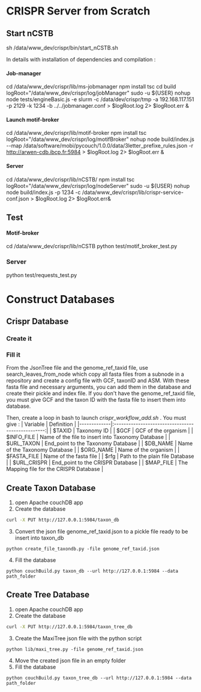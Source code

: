# CRISPR Server from Scratch

## Start nCSTB
sh /data/www_dev/crispr/bin/start_nCSTB.sh

In details with installation of dependencies and compilation :
#### Job-manager
cd /data/www_dev/crispr/lib/ms-jobmanager
npm install
tsc
cd build
logRoot="/data/www_dev/crispr/log/jobManager"
sudo -u ${USER} nohup node tests/engineBasic.js -e slurm -c /data/dev/crispr/tmp -a 192.168.117.151 -p 2129 -k 1234 -b ../../jobmanager.conf > $logRoot.log 2> $logRoot.err &

#### Launch motif-broker
cd /data/www_dev/crispr/lib/motif-broker
npm install
tsc
logRoot="/data/www_dev/crispr/log/motifBroker"
nohup node build/index.js --map /data/software/mobi/pycouch/1.0.0/data/3letter_prefixe_rules.json -r http://arwen-cdb.ibcp.fr:5984 > $logRoot.log 2> $logRoot.err &

#### Server
cd /data/www_dev/crispr/lib/nCSTB/
npm install
tsc
logRoot="/data/www_dev/crispr/log/nodeServer"
sudo -u ${USER} nohup node build/index.js -p 1234  -c /data/www_dev/crispr/lib/crispr-service-conf.json > $logRoot.log 2> $logRoot.err&


## Test
#### Motif-broker
cd /data/www_dev/crispr/lib/nCSTB
python test/motif_broker_test.py

### Server
python test/requests_test.py


# Construct Databases

## Crispr Database
### Create it

### Fill it
From the JsonTree file and the genome_ref_taxid file, use search_leaves_from_node which copy all fasta files from a subnode in a repository and create a config file with GCF, taxonID and ASM.
With these fasta file and necessary arguments, you can add them in the database and create their pickle and index file.
If you don't have the genome_ref_taxid file, you must give GCF and the taxon ID with the fasta file to insert them into database.

Then, create a loop in bash to launch *crispr_workflow_add.sh* . You must give :
| Variable    |                     Definition                    |
|-------------|:-------------------------------------------------:|
| $TAXID      |                    Taxonomy ID                    |
| $GCF        |                GCF of the organism                |
| $INFO_FILE  | Name of the file to insert into Taxonomy Database |
| $URL_TAXON  |         End_point to the Taxonomy Database        |
| $DB_NAME    |           Name of the Taxonomy Database           |
| $ORG_NAME   |                Name of the organism               |
| $FASTA_FILE |               Name of the fasta file              |
| $rfg        |          Path to the plain file Database          |
| $URL_CRISPR |          End_point to the CRISPR Database         |
| $MAP_FILE   |      The Mapping file for the CRISPR Database     |


## Create Taxon Database

1. open Apache couchDB app
2. Create the database
```sh
curl -X PUT http://127.0.0.1:5984/taxon_db
```
3. Convert the json file genome_ref_taxid.json to a pickle file ready to be insert into taxon_db
```python3
python create_file_taxondb.py -file genome_ref_taxid.json
```
4. Fill the database
```python3
python couchBuild.py taxon_db --url http://127.0.0.1:5984 --data path_folder
```

## Create Tree Database

1. open Apache couchDB app
2. Create the database
```sh
curl -X PUT http://127.0.0.1:5984/taxon_tree_db
```
3. Create the MaxiTree json file with the python script
```python3
python lib/maxi_tree.py -file genome_ref_taxid.json
```
4. Move the created json file in an empty folder
5. Fill the database
```python3
python couchBuild.py taxon_tree_db --url http://127.0.0.1:5984 --data path_folder
```
